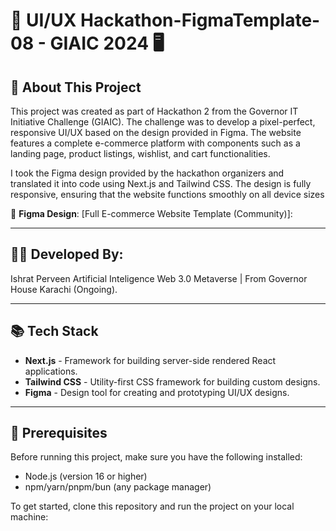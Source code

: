# 🎨 UI/UX Hackathon-FigmaTemplate-08 - GIAIC 2024 🖥️

## 🚀 About This Project

This project was created as part of Hackathon 2 from the Governor IT Initiative Challenge (GIAIC). The challenge was to develop a pixel-perfect, responsive UI/UX based on the design provided in Figma. The website features a complete e-commerce platform with components such as a landing page, product listings, wishlist, and cart functionalities.

I took the Figma design provided by the hackathon organizers and translated it into code using Next.js and Tailwind CSS. The design is fully responsive, ensuring that the website functions smoothly on all device sizes

🔗 **Figma Design**:
[Full E-commerce Website Template (Community)]:

---

## 👨‍💻 Developed By:
Ishrat Perveen
Artificial Inteligence Web 3.0 Metaverse | From Governor House Karachi (Ongoing).

---

## 📚 Tech Stack

- **Next.js** - Framework for building server-side rendered React applications.
- **Tailwind CSS** - Utility-first CSS framework for building custom designs.
- **Figma** - Design tool for creating and prototyping UI/UX designs.

---

## 🚧 Prerequisites

Before running this project, make sure you have the following installed:

- Node.js (version 16 or higher)
- npm/yarn/pnpm/bun (any package manager)

To get started, clone this repository and run the project on your local machine:
